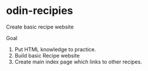 # odin-recipies
Create basic recipe website

Goal

1. Put HTML knowledge to practice.
2. Build basic Recipe website
3. Create main index page which links to other recipes.